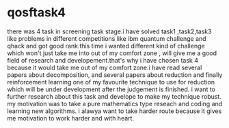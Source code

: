# qosftask4

there was 4 task in screening task stage.i have solved task1 ,task2,task3 like problems in different competitions like ibm quantum challenge and qhack and got good rank.this time i wanted  different kind of challenge  which won't just take me into out of my comfort zone , will give me a good field of research and developement.that's why i have chosen task 4 because it would take me out of my comfort zone.i have read several papers about decomposition, and several papers about reduction and finally reinforcement learning one of my favourite technique to use for reduction which will be under development after the judgement is finished. i want to further research about this task and develope to make my technique robust. my motivation was to take a pure mathematics type reseach and coding  and learning new algorithms. i alawya want to take harder route because it gives me motivation to work harder and with heart.
